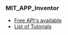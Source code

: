 ### MIT_APP_Inventor
- [Free API's available](https://www.programmableweb.com/apis/directory)
- [List of Tutorials](https://appinventor.mit.edu/explore/ai2/tutorials)
